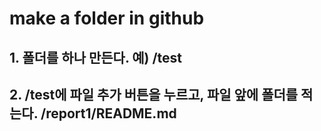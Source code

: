 # make a folder in github
## 1. 폴더를 하나 만든다. 예) /test
## 2. /test에 파일 추가 버튼을 누르고, 파일 앞에 폴더를 적는다. /report1/README.md
